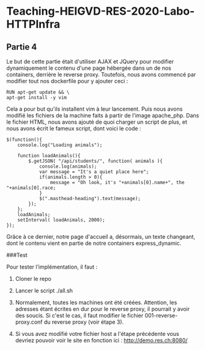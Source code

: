 
# Teaching-HEIGVD-RES-2020-Labo-HTTPInfra

## Partie 4

Le but de cette partie était d'utiliser AJAX et JQuery pour modifier dynamiquement le contenu d'une page hébergée dans un de nos containers, derrière le reverse proxy. 
Toutefois, nous avons commencé par modifier tout nos dockerfile pour y ajouter ceci :

    RUN apt-get update && \
	apt-get install -y vim


Cela a pour but qu'ils installent vim à leur lancement. 
Puis nous avons modifié les fichiers de la machine faits à partir de l'image apache_php. Dans le fichier HTML, nous avons ajouté de quoi charger un script de plus, et nous avons écrit le fameux script, dont voici le code :

    $(function(){
    	console.log("Loading animals");
    	
    	function loadAnimals(){
    		$.getJSON( "/api/students/", function( animals ){
    			console.log(animals);
    			var message = "It's a quiet place here";
    			if(animals.length > 0){
    				message = "Oh look, it's "+animals[0].name+", the "+animals[0].race;
    			}
    			$(".masthead-heading").text(message);
    		});
    	};
    	loadAnimals;
    	setInterval( loadAnimals, 2000);
    });

Grâce à ce dernier, notre page d'accueil a, désormais, un texte changeant, dont le contenu vient en partie de notre containers express_dynamic.

###Test

Pour tester l’implémentation, il faut :
1) Cloner le repo
2) Lancer le script ./all.sh
3) Normalement, toutes les machines ont été créées. Attention, les adresses étant écrites en dur pour le reverse proxy, il pourrait y avoir des soucis. Si c'est le cas, il faut modifier le fichier 001-reverse-proxy.conf du reverse proxy (voir étape 3).

4) Si vous avez modifié votre fichier host a l'étape précédente vous devriez pouvoir voir le site en fonction ici : http://demo.res.ch:8080/